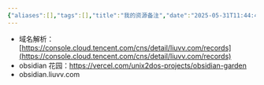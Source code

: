 ```yaml
---
{"aliases":[],"tags":[],"title":"我的资源备注","date":"2025-05-31T11:44:42Z","date_modify":"2025-05-31T17:01:31Z","dg-publish":true,"permalink":"/600_Publish/我的资源备注/","dgPassFrontmatter":true,"noteIcon":"","created":"2025-05-31T11:44:42Z","updated":"2025-05-31T17:01:31Z"}
---
```


- 域名解析：[https://console.cloud.tencent.com/cns/detail/liuvv.com/records](https://console.cloud.tencent.com/cns/detail/liuvv.com/records)
- obsidian 花园：https://vercel.com/unix2dos-projects/obsidian-garden
- obsidian.liuvv.com
